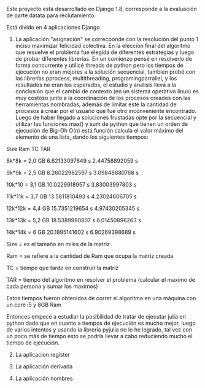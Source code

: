 Este proyecto está desarrollado en Django 1.8, corresponde a la 
evaluación de parte datata para reclutamiento.

Está divido en 4 aplicaciones Django

1. La aplicación "asignación" se correcponde con la resolución del punto 1 
inciso maximizar felicidad colectiva. En la elección final del algoritmo 
que resuelve el problema fue elegida de diferentes estrategias y luego 
de probar diferentes librerías. En un comienzo pensé en resolverlo de 
forma concurrente y utilicé threads de python pero los tiempos de 
ejecución no eran mejores a la solución secuencial, tambien probé con 
las librerías pprocess, multithreading, programingparrallel, y 
los resultados no eran los esperados, el estudio y analisis lleva a la 
conclusión que el cambio de contexto (en un sistema operativo linux) es 
muy costoso junto a la coordinación de los procesos creados con las 
herramientas nombradas, además de limitar este la cantidad de procesos a 
crear por el usuario que fue otro inconveniente encontrado.
Luego de haber llegado a soluciones frustadas opte por la secuencial y utilizar las funciones max() y sum de python que tienen un orden de 
ejecución de Big-Oh O(n) está función calcula el valor máximo del elemento de una lista, dando los siguientes tiempos:

Size      Ram           TC                TAR

8k*8k   = 2,0 GB   6.62133097649 s  2.44758892059 s

9k*9k   = 2,5 GB   8.26022982597 s  3.09848880768 s

10k*10  = 3,1 GB  10.0229918957  s  3.83003997803 s

11k*11k = 3,7 GB  13.5811810493  s  4.23024606705 s

12k*12k = 4,4 GB  15.7351219654  s  4.97430205345 s

13k*13k = 5,2 GB  18.5389990807  s  6.01450896263 s

14k*14k  = 6 GB   20.1895141602  s  6.90269398689 s


Size = es el tamaño en miles de la matriz 

Ram  = se refiere a la cantidad de Ram que ocupa la matriz creada

TC   = tiempo que tardo en construir la matriz

TAR  = tiempo del algoritmo en resolver el problema (calcular el maximo de cada persona y sumar los maximos)


Estos tiempos fueron obtenidos de correr el algoritmo en una máquina con un core i5 y 8GB Ram


Entonces empece a estudiar la posibilidad de tratar de ejecutar julia en python dado que en cuanto a tiempos de ejecución es mucho mejor, 
luego de varios intentos y usando la librería pyjulia no lo he logrado, tal vez con un poco más de tiempo esto se podría llevar a cabo 
reduciendo mucho el tiempo de ejecución.


2. La aplicacion register


3. La aplicación derivada

4. La aplicación nombres

